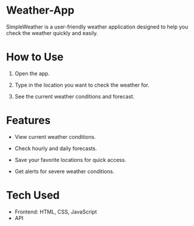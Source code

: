 # Weather-App
SimpleWeather is a user-friendly weather application designed to help you check the weather quickly and easily.

# How to Use
1. Open the app.

2. Type in the location you want to check the weather for.

3. See the current weather conditions and forecast.

# Features
* View current weather conditions.

* Check hourly and daily forecasts.

* Save your favorite locations for quick access.

* Get alerts for severe weather conditions.

# Tech Used
* Frontend: HTML, CSS, JavaScript
* API
